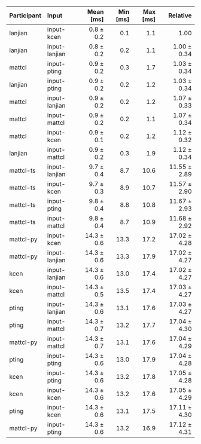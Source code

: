 | Participant | Input | Mean [ms] | Min [ms] | Max [ms] | Relative |
|:---|:---|---:|---:|---:|---:|
| lanjian | input-kcen | 0.8 ± 0.2 | 0.1 | 1.1 | 1.00 |
| lanjian | input-lanjian | 0.8 ± 0.2 | 0.2 | 1.1 | 1.00 ± 0.34 |
| mattcl | input-pting | 0.9 ± 0.2 | 0.3 | 1.7 | 1.03 ± 0.34 |
| lanjian | input-pting | 0.9 ± 0.2 | 0.2 | 1.2 | 1.03 ± 0.34 |
| mattcl | input-lanjian | 0.9 ± 0.2 | 0.2 | 1.2 | 1.07 ± 0.33 |
| mattcl | input-mattcl | 0.9 ± 0.2 | 0.2 | 1.1 | 1.07 ± 0.34 |
| mattcl | input-kcen | 0.9 ± 0.1 | 0.2 | 1.2 | 1.12 ± 0.32 |
| lanjian | input-mattcl | 0.9 ± 0.2 | 0.3 | 1.9 | 1.12 ± 0.34 |
| mattcl-ts | input-lanjian | 9.7 ± 0.4 | 8.7 | 10.6 | 11.55 ± 2.89 |
| mattcl-ts | input-kcen | 9.7 ± 0.3 | 8.9 | 10.7 | 11.57 ± 2.90 |
| mattcl-ts | input-pting | 9.8 ± 0.4 | 8.8 | 10.8 | 11.67 ± 2.93 |
| mattcl-ts | input-mattcl | 9.8 ± 0.4 | 8.7 | 10.9 | 11.68 ± 2.92 |
| mattcl-py | input-kcen | 14.3 ± 0.6 | 13.3 | 17.2 | 17.02 ± 4.28 |
| mattcl-py | input-lanjian | 14.3 ± 0.6 | 13.3 | 17.9 | 17.02 ± 4.27 |
| kcen | input-lanjian | 14.3 ± 0.6 | 13.0 | 17.4 | 17.02 ± 4.27 |
| kcen | input-mattcl | 14.3 ± 0.5 | 13.5 | 17.4 | 17.03 ± 4.27 |
| pting | input-lanjian | 14.3 ± 0.6 | 13.1 | 17.6 | 17.03 ± 4.27 |
| pting | input-mattcl | 14.3 ± 0.7 | 13.2 | 17.7 | 17.04 ± 4.30 |
| mattcl-py | input-mattcl | 14.3 ± 0.7 | 13.1 | 17.6 | 17.04 ± 4.29 |
| pting | input-pting | 14.3 ± 0.6 | 13.0 | 17.9 | 17.04 ± 4.28 |
| kcen | input-pting | 14.3 ± 0.6 | 13.2 | 17.8 | 17.05 ± 4.28 |
| kcen | input-kcen | 14.3 ± 0.6 | 13.2 | 17.6 | 17.05 ± 4.29 |
| pting | input-kcen | 14.3 ± 0.6 | 13.1 | 17.5 | 17.11 ± 4.30 |
| mattcl-py | input-pting | 14.3 ± 0.6 | 13.2 | 16.9 | 17.12 ± 4.31 |
